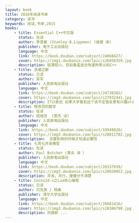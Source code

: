 ```yaml
---
layout: book
title: 2016年阅读书单
category: 读书
keywords: 阅读,书单,2015
books: 
    - title: Essential C++中文版
      status: 在读
      author: 李普曼 (Stanley B.Lippman) (侯捷 译) 
      publisher: 电子工业出版社
      language: 中文
      link: https://book.douban.com/subject/24868427/
      cover: https://img1.doubanio.com/lpic/s26850359.jpg
      description: 轻薄短小，目前看蛮适合快速熟悉认知C++
    - title: 浪潮之巅
      status: 已读
      author: 吴军 
      publisher: 人民邮电出版社
      language: 中文
      link: https://book.douban.com/subject/24738302/
      cover: https://img3.doubanio.com/lpic/s27932441.jpg
      description: IT兴衰史 如果大学看到这个说不定我会更有兴趣orz
    - title: 程序员的数学
      status: 在读
      author: 结城浩  (管杰 译) 
      publisher: 人民邮电出版社
      language: 中文
      link: https://book.douban.com/subject/19949020/
      cover: https://img3.doubanio.com/lpic/s20811702.jpg
      description:  总要到用的时候才知道必要性
    - title: 七周七并发模型
      status: 在读
      author: Paul Butcher (黄炎 译 ）
      publisher: 人民邮电出版社
      language: 中文
      link: https://book.douban.com/subject/26337939/
      cover: https://img3.doubanio.com/lpic/s28020053.jpg
      description: 并发，并行，傻傻分不清楚
    - title: Cocos2d-x之Lua核心编程
      status: 已读
      author: 刘克男 / 杨雍  
      publisher: 清华大学出版社
      language: 中文
      link: https://book.douban.com/subject/26681416/
      cover: https://img3.doubanio.com/lpic/s28386790.jpg
      description: 热跟新 ...
---
```





     
  